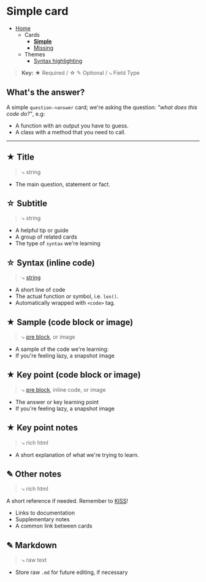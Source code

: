# Simple card

- [Home](../../../README.md)
    - Cards
      + **[Simple](../simple/index.md)**
      + [Missing](../missing/index.md)
    - Themes
      + [Syntax highlighting](../highlight/index.md)


> **Key:** ★ Required / ☆ ✎ Optional / ⤷ Field Type

## What's the answer?

A simple `question->answer` card; we're asking the question: _"what does this code do?"_, e.g:

- A function with an output you have to guess.
- A class with a method that you need to call.




----

## ★ Title

> ⤷ string

- The main question, statement or fact.


## ☆ Subtitle

> ⤷ string

- A helpful tip or guide
- A group of related cards
- The type of `syntax` we're learning


## ☆ Syntax (inline code)

> ⤷ [string](../highlight/index.md#basic-syntax-highlighting)

- A short line of code
- The actual function or symbol, i.e. `len()`.
- Automatically wrapped with `<code>` tag.


## ★ Sample (code block or image)

> ⤷ [pre block](../highlight/index.md#full-syntax-highlighting), or image

- A sample of the code we're learning:
- If you're feeling lazy, a snapshot image


## ★ Key point (code block or image)

> ⤷ [pre block](../highlight/index.md#full-syntax-highlighting), inline code, or image

- The answer or key learning point
- If you're feeling lazy, a snapshot image


## ★ Key point notes

> ⤷ rich html

- A short explanation of what we're trying to learn.


## ✎ Other notes

> ⤷ rich html

A short reference if needed. Remember to [KISS](../../../#keep-it-simple-stupid)!

- Links to documentation
- Supplementary notes
- A common link between cards


## ✎ Markdown

> ⤷ raw text

- Store raw `.md` for future editing, if necessary
